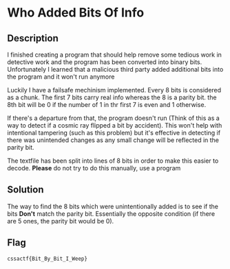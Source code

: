 # Who Added Bits Of Info

## Description

I finished creating a program that should help remove some tedious work in detective work and the program has been converted into binary bits. Unfortunately I learned that a malicious third party added additional bits into the program and it won't run anymore

Luckily I have a failsafe mechinism implemented. Every 8 bits is considered as a chunk. The first 7 bits carry real info whereas the 8 is a parity bit. the 8th bit will be 0 if the number of 1 in thr first 7 is even and 1 otherwise.

If there's a departure from that, the program doesn't run (Think of this as a way to detect if a cosmic ray flipped a bit by accident). This won't help with intentional tampering (such as this problem) but it's effective in detecting if there was unintended changes as any small change will be reflected in the parity bit. 

The textfile has been split into lines of 8 bits in order to make this easier to decode. **Please** do not try to do this manually, use a program

## Solution

The way to find the 8 bits which were unintentionally added is to see if the bits **Don't** match the parity bit. Essentially the opposite condition (if there are 5 ones, the parity bit would be 0). 

## Flag 

`cssactf{Bit_By_Bit_I_Weep}`
